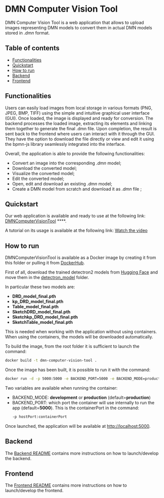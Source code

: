 # DMN Computer Vision Tool

DMN Computer Vision Tool is a web application that allows to upload images representing DMN models to convert them in actual DMN models stored in *.dmn* format.

## Table of contents
<!--ts-->
   * [Functionalities](#functionalities)
   * [Quickstart](#quickstart)
   * [How to run](#how-to-run)
   * [Backend](#backend)
   * [Frontend](#frontend)
<!--te-->

## Functionalities

Users can easily load images from local storage in various formats (PNG, JPEG, BMP, TIFF) using the simple and intuitive graphical user interface (GUI). Once loaded, the image is displayed and ready for conversion. The backend processes the loaded image, extracting its elements and linking them together to generate the final .dmn file. Upon completion, the result is sent back to the frontend where users can interact with it through the GUI. They have the option to download the file directly or view and edit it using the bpmn-js library seamlessly integrated into the interface.

Overall, the application is able to provide the following functionalities:
- Convert an image into the corresponding *.dmn* model;
- Download the converted model;
- Visualize the converted model;
- Edit the converted model;
- Open, edit and download an existing *.dmn* model;
- Create a DMN model from scratch and download it as *.dmn* file ;


## Quickstart

Our web application is available and ready to use at the following link: [DMNComputerVisionTool](http://34.140.25.36/?fbclid=IwZXh0bgNhZW0CMTAAAR38Dx6_bSxHMVnLEGBw5QS28Q_8I_zeaQqhbPxPKLKbetrCr6agWwp2SD0_aem_AXaXDzfDj1C1xsLt0M9k_g6Gusvq5Xch7dq3ebTgRTHiNFfiM-F9j7kFxM__qJ2R80MvVwRU4U9NQYcLgln0z9Df#/home)
****.

A tutorial on its usage is available at the following link:
[Watch the video](https://huggingface.co/spaces/carolineh/DMNComputerVisionTool_DemonstrationVideo)


## How to run

DMNComputerVisionTool is available as a Docker image by creating it from this folder or pulling it from [DockerHub](https://hub.docker.com/repository/docker/aurelieleribaux/dmn_computer_vision_tool/general).

First of all, download the trained detectron2 models from [Hugging Face]() and move them in the [detectron_model](backend/DMNVisionTool_backend/detectron_model) folder.

In particular these two models are:
- <b>DRD_model_final.pth</b>
- <b>kp_DRD_model_final.pth</b>
- <b>Table_model_final.pth</b>
- <b>SketchDRD_model_final.pth</b>
- <b>Sketchkp_DRD_model_final.pth</b>
- <b>SketchTable_model_final.pth</b>


This is needed when working with the application without using containers. When using the containers, the models will be downloaded automatically.

To build the image, from the root folder it is sufficient to launch the command:
```bash
docker build -t dmn-computer-vision-tool .
```

Once the image has been built, it is possible to run it with the command:
```bash
docker run -d -p 5000:5000 -e BACKEND_PORT=5000 -e BACKEND_MODE=production --name dmn-visiontool-container dmn-computer-vision-tool
```


Two variables are available when running the container:
- BACKEND_MODE: <b>development</b> or <b>production</b> (default=<b>production</b>)
- BACKEND_PORT: which port the container will use internally to run the app (default=<b>5000</b>). This is the containerPort in the command:
    ```bash
    -p hostPort:containerPort
    ```

Once launched, the application will be available at [http://localhost:5000](http://localhost:5000).

## Backend

The [Backend README](backend/README.md) contains more instructions on how to launch/develop the backend.

## Frontend

The [Frontend README](frontend/README.md) contains more instructions on how to launch/develop the frontend.

